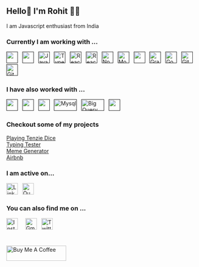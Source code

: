 ## Hello👋 I'm Rohit 👨‍💻

I am Javascript enthusiast from India 

### Currently I am working with ...
<a href="" title="HTML" target="_blank" rel="noreferrer"><img src="https://www.vectorlogo.zone/logos/w3_html5/w3_html5-icon.svg" alt="" width="30" height="30"/></a>&nbsp;&nbsp;
<a href="" title="CSS" target="_blank" rel="noreferrer"><img src="https://www.vectorlogo.zone/logos/w3_css/w3_css-icon.svg" alt="" width="30" height="30"/></a>&nbsp;&nbsp;
<a href="" target="_blank" title="JavaScript" rel="noreferrer"><img src="https://www.freepnglogos.com/uploads/javascript-png/javascript-vector-logo-yellow-png-transparent-javascript-vector-12.png" alt="JavaScript" width="30" height="30"/></a>&nbsp;&nbsp;
<a href="" target="_blank" title="TypeScript" rel="noreferrer"><img src="https://www.vectorlogo.zone/logos/typescriptlang/typescriptlang-icon.svg" alt="TypeScript" width="30" height="30"/></a>&nbsp;&nbsp;
<a href="" target="_blank" title="ReactJS" rel="noreferrer"><img src="https://www.vectorlogo.zone/logos/reactjs/reactjs-icon.svg" alt="ReactJS" width="30" height="30"/></a>&nbsp;&nbsp;
<a href="" target="_blank" title="Angular" rel="noreferrer"><img src="https://www.vectorlogo.zone/logos/angular/angular-icon.svg" alt="ReactJS" width="30" height="30"/></a>&nbsp;&nbsp;
<a href="" target="_blank" title="Node.js" rel="noreferrer"><img src="https://www.vectorlogo.zone/logos/nodejs/nodejs-icon.svg" alt="Node.js" width="30" height="30"/></a>&nbsp;&nbsp;
<a href="" target="_blank" title="MongoDB" rel="noreferrer"><img src="https://www.vectorlogo.zone/logos/mongodb/mongodb-icon.svg" alt="Mongo" width="30" height="30"/></a>&nbsp;&nbsp;
<a href="" title="Bootstrap" target="_blank" rel="noreferrer"><img src="https://www.vectorlogo.zone/logos/getbootstrap/getbootstrap-icon.svg" alt="" width="30" height="30"/></a>&nbsp;&nbsp;
<a href="" target="_blank" title="Graph QL" rel="noreferrer"><img src="https://www.vectorlogo.zone/logos/graphql/graphql-icon.svg" alt="GraphQL" width="30" height="30"/></a>&nbsp;&nbsp;
<a href="" target="_blank" title="Google Cloud" rel="noreferrer"><img src="https://www.vectorlogo.zone/logos/google_cloud/google_cloud-icon.svg" alt="GoogleCloud" width="30" height="30"/></a>&nbsp;&nbsp;
<a href="" target="_blank" title="Git" rel="noreferrer"><img src="https://www.vectorlogo.zone/logos/git-scm/git-scm-icon.svg" alt="Git" width="30" height="30"/></a>&nbsp;&nbsp;
<a href="" target="_blank" title="GitHub" rel="noreferrer"><img src="https://www.vectorlogo.zone/logos/github/github-tile.svg" alt="GitHub" width="30" height="30"/></a>&nbsp;&nbsp;

### I have also worked with ...

<a href="" title="Java" target="_blank" rel="noreferrer"><img src="https://www.vectorlogo.zone/logos/java/java-icon.svg" alt="" width="30" height="30"/></a>&nbsp;&nbsp;
<a href="" title="C" target="_blank" rel="noreferrer"><img src="https://upload.wikimedia.org/wikipedia/commons/1/19/C_Logo.png" alt="" width="30" height="30"/></a>&nbsp;&nbsp;
<a href="" title="C++" target="_blank" rel="noreferrer"><img src="https://upload.wikimedia.org/wikipedia/commons/thumb/1/18/ISO_C%2B%2B_Logo.svg/1822px-ISO_C%2B%2B_Logo.svg.png" alt="" width="30" height="30"/></a>&nbsp;&nbsp;
<a href="" target="_blank" title="Mysql" rel="noreferrer"><img src="https://www.vectorlogo.zone/logos/mysql/mysql-official.svg" alt="Mysql" width="60" height="30"/></a>&nbsp;&nbsp;
<a href="" target="_blank" title="Big Query" rel="noreferrer"><img src="https://www.vectorlogo.zone/logos/google_bigquery/google_bigquery-icon.svg" alt="Big Query" width="60" height="30"/></a>&nbsp;&nbsp;
<a href="" title="Postman" target="_blank" rel="noreferrer"><img src="https://www.vectorlogo.zone/logos/getpostman/getpostman-icon.svg" alt="" width="30" height="30"/></a>&nbsp;&nbsp;

### Checkout some of my projects

<a href="https://the-tenzie-game.netlify.app/" title="Tenzie Dice">Playing Tenzie Dice</a><br>
<a href="https://your-one-minute-typing-test.netlify.app/" title="Typing Tester">Typing Tester</a><br>
<a href="https://rohits-meme-generator.netlify.app/" title="Meme Generator">Meme Generator</a><br>
<a href="https://rohit-magar-airbnb-clone.netlify.app/" title="AirBnb">Airbnb</a>

### I am active on...

<a href="https://www.linkedin.com/in/rohit-magar-429286a6/" title="rohitmagar" target="_blank" rel="noreferrer"><img src="https://www.vectorlogo.zone/logos/linkedin/linkedin-tile.svg" alt="LinkedIn" width="30" height="30"/></a>&nbsp;&nbsp;
<a href="https://www.quora.com/profile/Rohit-Magar-2" title="rohitmagar" target="_blank" rel="noreferrer"><img src="https://www.vectorlogo.zone/logos/quora/quora-icon.svg" alt="Quora" width="30" height="30"/></a>


### You can also find me on ...

<a href="https://www.instagram.com/croc_rots/" title="croc_rots" target="_blank" rel="noreferrer"><img src="https://www.vectorlogo.zone/logos/instagram/instagram-icon.svg" alt="Instagram" width="30" height="30"/></a> &nbsp; &nbsp;
<a href="mailto:iamrohitmagar@gmail.com" target="_blank" title="iamrohitmagar@gmail.com" rel="noreferrer"><img src="https://www.vectorlogo.zone/logos/gmail/gmail-tile.svg" alt="Gmail" width="30" height="30"/></a>&nbsp;&nbsp;
<a href="https://twitter.com/iamrohitmagar" target="_blank" title="rohitmagar" rel="noreferrer"><img src="https://www.vectorlogo.zone/logos/twitter/twitter-tile.svg" alt="Twitter" width="30" height="30"/></a>


# 
<a href="https://www.buymeacoffee.com/iamrohitmagar" target="_blank"><img src="https://cdn.buymeacoffee.com/buttons/v2/default-yellow.png" alt="Buy Me A Coffee" style="height: 40px !important;width: 157px !important;" ></a>

<!--
**iamrohitmagar/iamrohitmagar** is a ✨ _special_ ✨ repository because its `README.md` (this file) appears on your GitHub profile.

Here are some ideas to get you started:

- 🔭 I’m currently working on ...
- 🌱 I’m currently learning ...
- 👯 I’m looking to collaborate on ...
- 🤔 I’m looking for help with ...
- 💬 Ask me about ...
- 📫 How to reach me: ...
- 😄 Pronouns: ...
- ⚡ Fun fact: ...
-->
